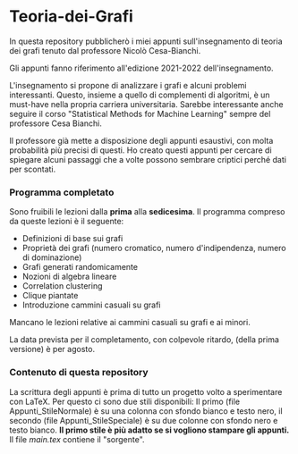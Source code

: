 # Teoria-dei-Grafi
In questa repository pubblicherò i miei appunti sull'insegnamento di teoria dei grafi tenuto dal professore Nicolò Cesa-Bianchi. 

Gli appunti fanno riferimento all'edizione 2021-2022 dell'insegnamento. 

L'insegnamento si propone di analizzare i grafi e alcuni problemi interessanti. Questo, insieme a quello di complementi di algoritmi, è un must-have nella propria carriera universitaria. Sarebbe interessante anche seguire il corso "Statistical Methods for Machine Learning" sempre del professore Cesa Bianchi. 

Il professore già mette a disposizione degli appunti esaustivi, con molta probabilità più precisi di questi. Ho creato questi appunti per cercare di spiegare alcuni passaggi che a volte possono sembrare criptici perché dati per scontati.


### Programma completato

Sono fruibili le lezioni dalla **prima** alla **sedicesima**. Il programma compreso da queste lezioni è il seguente:

- Definizioni di base sui grafi
- Proprietà dei grafi (numero cromatico, numero d'indipendenza, numero di dominazione)
- Grafi generati randomicamente
- Nozioni di algebra lineare
- Correlation clustering
- Clique piantate
- Introduzione cammini casuali su grafi

Mancano le lezioni relative ai cammini casuali su grafi e ai minori.

La data prevista per il completamento, con colpevole ritardo, (della prima versione) è per agosto.

### Contenuto di questa repository

La scrittura degli appunti è prima di tutto un progetto volto a sperimentare con LaTeX. Per questo ci sono due stili disponibili: Il primo (file  Appunti_StileNormale) è su una colonna con sfondo bianco e testo nero, il secondo (file Appunti_StileSpeciale) è su due colonne con sfondo nero e testo bianco. **Il primo stile è più adatto se si vogliono stampare gli appunti.**
Il file *main.tex* contiene il "sorgente". 